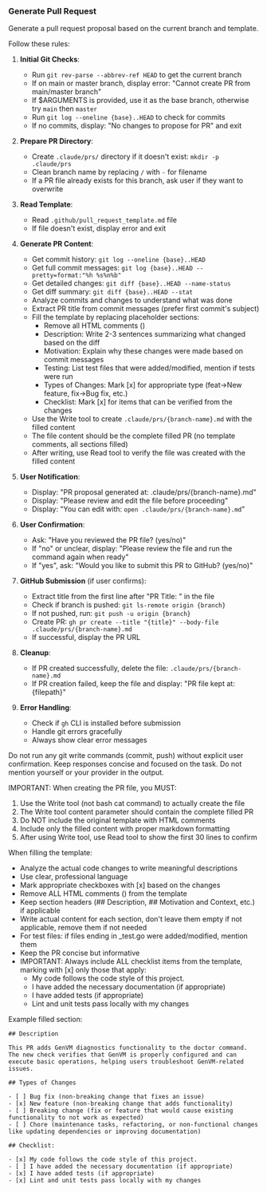### Generate Pull Request

Generate a pull request proposal based on the current branch and template.

Follow these rules:

1. **Initial Git Checks**:
   - Run `git rev-parse --abbrev-ref HEAD` to get the current branch
   - If on main or master branch, display error: "Cannot create PR from main/master branch"
   - If $ARGUMENTS is provided, use it as the base branch, otherwise try `main` then `master`
   - Run `git log --oneline {base}..HEAD` to check for commits
   - If no commits, display: "No changes to propose for PR" and exit

2. **Prepare PR Directory**:
   - Create `.claude/prs/` directory if it doesn't exist: `mkdir -p .claude/prs`
   - Clean branch name by replacing `/` with `-` for filename
   - If a PR file already exists for this branch, ask user if they want to overwrite

3. **Read Template**:
   - Read `.github/pull_request_template.md` file
   - If file doesn't exist, display error and exit

4. **Generate PR Content**:
   - Get commit history: `git log --oneline {base}..HEAD`
   - Get full commit messages: `git log {base}..HEAD --pretty=format:"%h %s%n%b"`
   - Get detailed changes: `git diff {base}..HEAD --name-status`
   - Get diff summary: `git diff {base}..HEAD --stat`
   - Analyze commits and changes to understand what was done
   - Extract PR title from commit messages (prefer first commit's subject)
   - Fill the template by replacing placeholder sections:
     - Remove all HTML comments (<!-- -->)
     - Description: Write 2-3 sentences summarizing what changed based on the diff
     - Motivation: Explain why these changes were made based on commit messages
     - Testing: List test files that were added/modified, mention if tests were run
     - Types of Changes: Mark [x] for appropriate type (feat->New feature, fix->Bug fix, etc.)
     - Checklist: Mark [x] for items that can be verified from the changes
   - Use the Write tool to create `.claude/prs/{branch-name}.md` with the filled content
   - The file content should be the complete filled PR (no template comments, all sections filled)
   - After writing, use Read tool to verify the file was created with the filled content

5. **User Notification**:
   - Display: "PR proposal generated at: .claude/prs/{branch-name}.md"
   - Display: "Please review and edit the file before proceeding"
   - Display: "You can edit with: `open .claude/prs/{branch-name}.md`"

6. **User Confirmation**:
   - Ask: "Have you reviewed the PR file? (yes/no)"
   - If "no" or unclear, display: "Please review the file and run the command again when ready"
   - If "yes", ask: "Would you like to submit this PR to GitHub? (yes/no)"

7. **GitHub Submission** (if user confirms):
   - Extract title from the first line after "PR Title: " in the file
   - Check if branch is pushed: `git ls-remote origin {branch}`
   - If not pushed, run: `git push -u origin {branch}`
   - Create PR: `gh pr create --title "{title}" --body-file .claude/prs/{branch-name}.md`
   - If successful, display the PR URL

8. **Cleanup**:
   - If PR created successfully, delete the file: `.claude/prs/{branch-name}.md`
   - If PR creation failed, keep the file and display: "PR file kept at: {filepath}"

9. **Error Handling**:
   - Check if `gh` CLI is installed before submission
   - Handle git errors gracefully
   - Always show clear error messages

Do not run any git write commands (commit, push) without explicit user confirmation.
Keep responses concise and focused on the task.
Do not mention yourself or your provider in the output.

IMPORTANT: When creating the PR file, you MUST:
1. Use the Write tool (not bash cat command) to actually create the file
2. The Write tool content parameter should contain the complete filled PR
3. Do NOT include the original template with HTML comments
4. Include only the filled content with proper markdown formatting
5. After using Write tool, use Read tool to show the first 30 lines to confirm

When filling the template:
- Analyze the actual code changes to write meaningful descriptions
- Use clear, professional language
- Mark appropriate checkboxes with [x] based on the changes
- Remove ALL HTML comments (<!-- -->) from the template
- Keep section headers (## Description, ## Motivation and Context, etc.) if applicable
- Write actual content for each section, don't leave them empty if not applicable, remove them if not needed
- For test files: if files ending in _test.go were added/modified, mention them
- Keep the PR concise but informative
- IMPORTANT: Always include ALL checklist items from the template, marking with [x] only those that apply:
  - My code follows the code style of this project.
  - I have added the necessary documentation (if appropriate)
  - I have added tests (if appropriate)
  - Lint and unit tests pass locally with my changes

Example filled section:
```
## Description

This PR adds GenVM diagnostics functionality to the doctor command. The new check verifies that GenVM is properly configured and can execute basic operations, helping users troubleshoot GenVM-related issues.

## Types of Changes

- [ ] Bug fix (non-breaking change that fixes an issue)
- [x] New feature (non-breaking change that adds functionality)
- [ ] Breaking change (fix or feature that would cause existing functionality to not work as expected)
- [ ] Chore (maintenance tasks, refactoring, or non-functional changes like updating dependencies or improving documentation)

## Checklist:

- [x] My code follows the code style of this project.
- [ ] I have added the necessary documentation (if appropriate)
- [x] I have added tests (if appropriate)
- [x] Lint and unit tests pass locally with my changes
```
